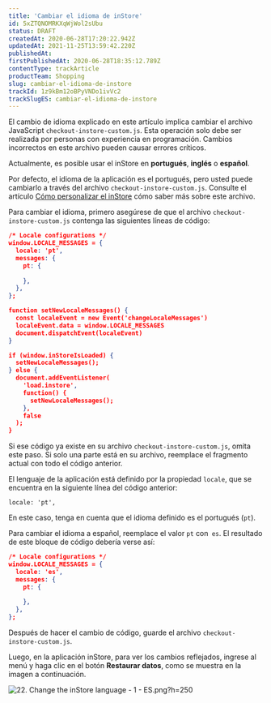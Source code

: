```yaml
---
title: 'Cambiar el idioma de inStore'
id: 5xZTQNOMRKXqWjWol2sUbu
status: DRAFT
createdAt: 2020-06-28T17:20:22.942Z
updatedAt: 2021-11-25T13:59:42.220Z
publishedAt: 
firstPublishedAt: 2020-06-28T18:35:12.789Z
contentType: trackArticle
productTeam: Shopping
slug: cambiar-el-idioma-de-instore
trackId: 1z9kBm12oBPyVNDo1ivVc2
trackSlugES: cambiar-el-idioma-de-instore
---
```


<div class="alert alert-danger">
El cambio de idioma explicado en este artículo implica cambiar el archivo JavaScript <code>checkout-instore-custom.js</code>. Esta operación solo debe ser realizada por personas con experiencia en programación. Cambios incorrectos en este archivo pueden causar errores críticos.
</div>

Actualmente, es posible usar el inStore en __portugués__, __inglés__ o __español__.

Por defecto, el idioma de la aplicación es el portugués, pero usted puede cambiarlo a través del archivo `checkout-instore-custom.js`. Consulte el artículo [Cómo personalizar el inStore](https://help.vtex.com/es/tracks/instore-customizacoes--1z9kBm12oBPyVNDo1ivVc2) cómo saber más sobre este archivo.

Para cambiar el idioma, primero asegúrese de que el archivo `checkout-instore-custom.js` contenga las siguientes líneas de código:

```json
/* Locale configurations */
window.LOCALE_MESSAGES = {
  locale: 'pt',
  messages: {
    pt: {
     
    },
  },
};

function setNewLocaleMessages() {
  const localeEvent = new Event('changeLocaleMessages')
  localeEvent.data = window.LOCALE_MESSAGES
  document.dispatchEvent(localeEvent)
}

if (window.inStoreIsLoaded) {
  setNewLocaleMessages();
} else {
  document.addEventListener(
    'load.instore',
    function() {
      setNewLocaleMessages();
    },
    false
  );
}
```

Si ese código ya existe en su archivo `checkout-instore-custom.js`, omita este paso. Si solo una parte está en su archivo, reemplace el fragmento actual con todo el código anterior.

El lenguaje de la aplicación está definido por la propiedad `locale`, que se encuentra en la siguiente línea del código anterior:

`locale: 'pt',`
     
En este caso, tenga en cuenta que el idioma definido es el portugués (`pt`).

Para cambiar el idioma a español, reemplace el valor `pt` con` es`. El resultado de este bloque de código debería verse así:

```json
/* Locale configurations */
window.LOCALE_MESSAGES = {
  locale: 'es',
  messages: {
    pt: {
     
    },
  },
};
```

Después de hacer el cambio de código, guarde el archivo `checkout-instore-custom.js`.

Luego, en la aplicación inStore, para ver los cambios reflejados, ingrese al menú y haga clic en el botón __Restaurar datos__, como se muestra en la imagen a continuación.

![22. Change the inStore language - 1 - ES.png?h=250](//images.ctfassets.net/alneenqid6w5/6kyOLVTDlyawsehMQwORid/589ff63de4574dc8cf1d9cc3ed84024a/22._Change_the_inStore_language_-_1_-_ES.png_h_250)
